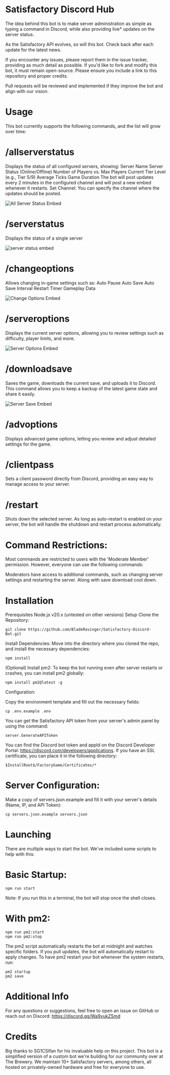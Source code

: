 # Satisfactory Discord Hub
The idea behind this bot is to make server administration as simple as typing a command in Discord, while also providing live* updates on the server status.

As the Satisfactory API evolves, so will this bot. Check back after each update for the latest news.

If you encounter any issues, please report them in the issue tracker, providing as much detail as possible. If you'd like to fork and modify this bot, it must remain open-source. Please ensure you include a link to this repository and proper credits.

Pull requests will be reviewed and implemented if they improve the bot and align with our vision.

# Usage
This bot currently supports the following commands, and the list will grow over time:

# /allserverstatus
Displays the status of all configured servers, showing:
Server Name
Server Status (Online/Offline)
Number of Players vs. Max Players
Current Tier Level (e.g., Tier 5/9)
Average Ticks
Game Duration
The bot will post updates every 2 minutes in the configured channel and will post a new embed whenever it restarts.
Set Channel: You can specify the channel where the updates should be posted.

![All Server Status Embed](https://drive.google.com/uc?export=view&id=19sLsyWcBvgBml26BR9pAVTqBkm6ip0M_)

# /serverstatus
Displays the status of a single server

![server status embed](https://drive.google.com/uc?export=view&id=1ynEMJJGz2zfEWO3mU27kEVu26OTAN41Q)

# /changeoptions
Allows changing in-game settings such as:
Auto Pause
Auto Save
Auto Save Interval
Restart Timer
Gameplay Data

![Change Options Embed](https://drive.google.com/uc?export=view&id=1FybWtFRjjDlBxOOQ2gnBnSWCgauDHp14)

# /serveroptions
Displays the current server options, allowing you to review settings such as difficulty, player limits, and more.

![Server Options Embed](https://drive.google.com/uc?export=view&id=171-56qrpt4tbQr07D96BOJq-a-Kq2n9Q)

# /downloadsave
Saves the game, downloads the current save, and uploads it to Discord. This command allows you to keep a backup of the latest game state and share it easily.

![Server Save Embed](https://drive.google.com/uc?export=view&id=1P7TIZc0rQL69dFznQsn7rU-BOJWoqP8P)

# /advoptions
Displays advanced game options, letting you review and adjust detailed settings for the game.

# /clientpass
Sets a client password directly from Discord, providing an easy way to manage access to your server.

# /restart
Shuts down the selected server. As long as auto-restart is enabled on your server, the bot will handle the shutdown and restart process automatically.

# Command Restrictions:
Most commands are restricted to users with the 'Moderate Member' permission. However, everyone can use the following commands:

Moderators have access to additional commands, such as changing server settings and restarting the server. Along with save download cool down.

# Installation
Prerequisites
Node.js v20.x (untested on other versions)
Setup
Clone the Repository:

	git clone https://github.com/BladeRavinger/Satisfactory-Discord-Bot.git
Install Dependencies: Move into the directory where you cloned the repo, and install the necessary dependencies:

	npm install
(Optional) Install pm2: To keep the bot running even after server restarts or crashes, you can install pm2 globally:

	npm install pm2@latest -g
Configuration:

Copy the environment template and fill out the necessary fields:

	cp .env.example .env
You can get the Satisfactory API token from your server's admin panel by using the command:

	server.GenerateAPIToken
You can find the Discord bot token and appId on the Discord Developer Portal: https://discord.com/developers/applications.
If you have an SSL certificate, you can place it in the following directory:
	
	$InstallRoot$/FactoryGame/Certificates/*

# Server Configuration:

Make a copy of servers.json.example and fill it with your server's details (Name, IP, and API Token):

	cp servers.json.example servers.json
# Launching

There are multiple ways to start the bot. We've included some scripts to help with this:

# Basic Startup:

	npm run start
Note: If you run this in a terminal, the bot will stop once the shell closes.

# With pm2:

	npm run pm2:start
	npm run pm2:stop

The pm2 script automatically restarts the bot at midnight and watches specific folders. If you pull updates, the bot will automatically restart to apply changes.
To have pm2 restart your bot whenever the system restarts, run:

	pm2 startup
	pm2 save

# Additional Info
For any questions or suggestions, feel free to open an issue on GitHub or reach out on Discord: https://discord.gg/Wa9yukZSmd

# Credits
Big thanks to SG1CSIfan for his invaluable help on this project. This bot is a simplified version of a custom bot we're building for our community over at The Brewery. We maintain 10+ Satisfactory servers, among others, all hosted on privately-owned hardware and free for everyone to use.
